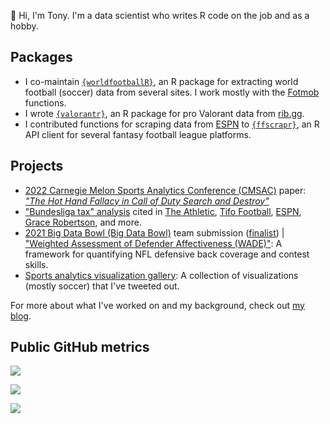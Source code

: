 👋 Hi, I'm Tony. I'm a data scientist who writes R code on the job and as a hobby.

## Packages

-   I co-maintain [`{worldfootballR}`](https://github.com/JaseZiv/worldfootballR), an R package for extracting world football (soccer) data from several sites. I work mostly with the [Fotmob](https://www.fotmob.com/) functions.
-   I wrote [`{valorantr}`](https://github.com/tonyelhabr/valorantr), an R package for pro Valorant data from [rib.gg](https://rib.gg/).
-   I contributed functions for scraping data from [ESPN](https://www.espn.com/) to [`{ffscrapr}`](https://github.com/ffverse/ffscrapr/), an R API client for several fantasy football league platforms.

## Projects

-   [2022 Carnegie Melon Sports Analytics Conference (CMSAC)](https://www.stat.cmu.edu/cmsac/conference/2022/) paper: [*"The Hot Hand Fallacy in Call of Duty Search and Destroy"*](https://github.com/tonyelhabr/cod_snd/blob/master/paper/paper.pdf)
-   ["Bundesliga tax" analysis](https://twitter.com/TonyElHabr/status/1405946563260817412) cited in [The Athletic](https://theathletic.com/3307533/2022/05/16/a-case-against-erling-haalands-move-to-manchester-city/), [Tifo Football](https://www.youtube.com/watch?v=07gDK0_Ea1U), [ESPN](https://www.espn.com/sports/insider/soccer/insider/story/_/id/34373375/bayern-munich-bundesliga-does-german-soccer-weirdness-hurt-dominant-team), [Grace Robertson](https://onfootball.substack.com/p/is-the-bundesliga-tax-real), and more.
-   [2021 Big Data Bowl (Big Data Bowl)](https://operations.nfl.com/gameday/analytics/big-data-bowl/) team submission ([finalist](https://www.youtube.com/watch?v=l-O24EqD4YI)) \| ["Weighted Assessment of Defender Affectiveness (WADE)"](https://www.kaggle.com/asmaetoumi/weighted-assessment-of-defender-effectiveness): A framework for quantifying NFL defensive back coverage and contest skills.
-   [Sports analytics visualization gallery](https://github.com/tonyelhabr/sports_viz): A collection of visualizations (mostly soccer) that I've tweeted out.

For more about what I've worked on and my background, check out [my blog](https://tonyelhabr.rbind.io).

## Public GitHub metrics

![](http://github-profile-summary-cards.vercel.app/api/cards/profile-details?username=tonyelhabr&theme=github)

![](http://github-profile-summary-cards.vercel.app/api/cards/stats?username=tonyelhabr&theme=github)

![](http://github-profile-summary-cards.vercel.app/api/cards/productive-time?username=tonyelhabr&theme=github&utcOffset=-6) 
